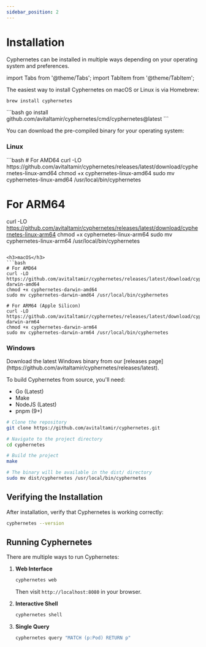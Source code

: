 ```yaml
---
sidebar_position: 2
---
```


# Installation



Cyphernetes can be installed in multiple ways depending on your operating system and preferences.

import Tabs from '@theme/Tabs';
import TabItem from '@theme/TabItem';

<Tabs>
<TabItem value="homebrew" label="Homebrew" default>

The easiest way to install Cyphernetes on macOS or Linux is via Homebrew:

```bash
brew install cyphernetes
```

</TabItem>
<TabItem value="goGet" label="Using go get">
```bash
   go install github.com/avitaltamir/cyphernetes/cmd/cyphernetes@latest
```
</TabItem>
<TabItem value="binary" label="Binary Download">

You can download the pre-compiled binary for your operating system:

<h3>Linux</h3>
```bash
# For AMD64
curl -LO https://github.com/avitaltamir/cyphernetes/releases/latest/download/cyphernetes-linux-amd64
chmod +x cyphernetes-linux-amd64
sudo mv cyphernetes-linux-amd64 /usr/local/bin/cyphernetes

# For ARM64
curl -LO https://github.com/avitaltamir/cyphernetes/releases/latest/download/cyphernetes-linux-arm64
chmod +x cyphernetes-linux-arm64
sudo mv cyphernetes-linux-arm64 /usr/local/bin/cyphernetes
```

<h3>macOS</h3>
```bash
# For AMD64
curl -LO https://github.com/avitaltamir/cyphernetes/releases/latest/download/cyphernetes-darwin-amd64
chmod +x cyphernetes-darwin-amd64
sudo mv cyphernetes-darwin-amd64 /usr/local/bin/cyphernetes

# For ARM64 (Apple Silicon)
curl -LO https://github.com/avitaltamir/cyphernetes/releases/latest/download/cyphernetes-darwin-arm64
chmod +x cyphernetes-darwin-arm64
sudo mv cyphernetes-darwin-arm64 /usr/local/bin/cyphernetes
```

<h3>Windows</h3>
Download the latest Windows binary from our [releases page](https://github.com/avitaltamir/cyphernetes/releases/latest).

</TabItem>
<TabItem value="source" label="Build from Source">

To build Cyphernetes from source, you'll need:

- Go (Latest)
- Make
- NodeJS (Latest)
- pnpm (9+)

```bash
# Clone the repository
git clone https://github.com/avitaltamir/cyphernetes.git

# Navigate to the project directory
cd cyphernetes

# Build the project
make

# The binary will be available in the dist/ directory
sudo mv dist/cyphernetes /usr/local/bin/cyphernetes
```

</TabItem>
</Tabs>

## Verifying the Installation

After installation, verify that Cyphernetes is working correctly:

```bash
cyphernetes --version
```

## Running Cyphernetes

There are multiple ways to run Cyphernetes:

1. **Web Interface**
   ```bash
   cyphernetes web
   ```
   Then visit `http://localhost:8080` in your browser.

2. **Interactive Shell**
   ```bash
   cyphernetes shell
   ```

3. **Single Query**
   ```bash
   cyphernetes query "MATCH (p:Pod) RETURN p"
   ``` 